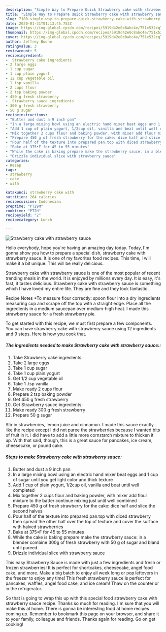 ```yaml
---
description: "Simple Way to Prepare Quick Strawberry cake with strawberry sauce"
title: "Simple Way to Prepare Quick Strawberry cake with strawberry sauce"
slug: 7180-simple-way-to-prepare-quick-strawberry-cake-with-strawberry-sauce
date: 2020-01-31T01:13:45.752Z
image: https://img-global.cpcdn.com/recipes/5919d42e0c8abc4e/751x532cq70/strawberry-cake-with-strawberry-sauce-recipe-main-photo.jpg
thumbnail: https://img-global.cpcdn.com/recipes/5919d42e0c8abc4e/751x532cq70/strawberry-cake-with-strawberry-sauce-recipe-main-photo.jpg
cover: https://img-global.cpcdn.com/recipes/5919d42e0c8abc4e/751x532cq70/strawberry-cake-with-strawberry-sauce-recipe-main-photo.jpg
author: Jeffrey Boone
ratingvalue: 3
reviewcount: 5
recipeingredient:
-  Strawberry cake ingredients
- 2 large eggs
- 1 cup sugar
- 1 cup plain yogurt
- 12 cup vegetable oil
- 1 tsp vanilla
- 2 cups flour
- 2 tsp baking powder
- 450 g fresh strawberry
-  Strawberry sauce ingredients
- 300 g fresh strawberry
- 50 g sugar
recipeinstructions:
- "Butter and dust a 9 inch pan"
- "In a large mixing bowl using an electric hand mixer beat eggs and 1 cup of sugar until you get light color and thick texture"
- "Add 1 cup of plain yogurt, 1/2cup oil, vanilla and beat until well completed"
- "Mix together 2 cups flour and baking powder, with mixer add flour mixture to the batter continue mixing just until well combined"
- "Prepare 450 g of fresh strawberry for the cake: dice half and slice the second halves"
- "Pour half of the texture into prepared pan.top with diced strawberry then spread the other half over the top of texture and cover the surface with halved strawberries"
- "Bake at 375•F for 45 to 55 minutes"
- "While the cake is baking prepare make the strawberry sauce: in a blender combine 300g of fresh strawberry with 50 g of sugar and bland until pureed."
- "Drizzle individual slice with strawberry sauce"
categories:
- Resep
tags:
- strawberry
- cake
- with

katakunci: strawberry cake with
nutrition: 264 calories
recipecuisine: Indonesian
preptime: "PT29M"
cooktime: "PT2H"
recipeyield: "2"
recipecategory: Lunch

---
```



![Strawberry cake with strawberry sauce](https://img-global.cpcdn.com/recipes/5919d42e0c8abc4e/751x532cq70/strawberry-cake-with-strawberry-sauce-recipe-main-photo.jpg)

Hello everybody, hope you're having an amazing day today. Today, I'm gonna show you how to prepare a special dish, strawberry cake with strawberry sauce. It is one of my favorites food recipes. This time, I will make it a bit unique. This will be really delicious.

Strawberry cake with strawberry sauce is one of the most popular of recent trending meals in the world. It is enjoyed by millions every day. It is easy, it's fast, it tastes delicious. Strawberry cake with strawberry sauce is something which I have loved my entire life. They are fine and they look fantastic.

Recipe Notes *To measure flour correctly: spoon flour into a dry ingredients measuring cup and scrape off the top with a straight edge. Place all the ingredients in a medium saucepan over medium-high heat. I made this strawberry sauce for a fresh strawberry pie.


To get started with this recipe, we must first prepare a few components. You can have strawberry cake with strawberry sauce using 12 ingredients and 9 steps. Here is how you cook that.

##### The ingredients needed to make Strawberry cake with strawberry sauce::

1. Take  Strawberry cake ingredients:
1. Take 2 large eggs
1. Take 1 cup sugar
1. Take 1 cup plain yogurt
1. Get 1/2 cup vegetable oil
1. Take 1 .tsp vanilla
1. Make ready 2 cups flour
1. Prepare 2 tsp baking powder
1. Get 450 g fresh strawberry
1. Get  Strawberry sauce ingredients:
1. Make ready 300 g fresh strawberry
1. Prepare 50 g sugar


Stir in strawberries, lemon juice and cinnamon. I made this sauce exactly like the recipe except I did not puree the strawberries because I wanted bits of fruit in it. I did have to add a little more cornstarch mixture to thicken it up. With that said, though, this is a great sauce for pancakes, ice cream, cheesecake, or pound cake. 

##### Steps to make Strawberry cake with strawberry sauce:

1. Butter and dust a 9 inch pan
1. In a large mixing bowl using an electric hand mixer beat eggs and 1 cup of sugar until you get light color and thick texture
1. Add 1 cup of plain yogurt, 1/2cup oil, vanilla and beat until well completed
1. Mix together 2 cups flour and baking powder, with mixer add flour mixture to the batter continue mixing just until well combined
1. Prepare 450 g of fresh strawberry for the cake: dice half and slice the second halves
1. Pour half of the texture into prepared pan.top with diced strawberry then spread the other half over the top of texture and cover the surface with halved strawberries
1. Bake at 375•F for 45 to 55 minutes
1. While the cake is baking prepare make the strawberry sauce: in a blender combine 300g of fresh strawberry with 50 g of sugar and bland until pureed.
1. Drizzle individual slice with strawberry sauce


This easy Strawberry Sauce is made with just a few ingredients and fresh or frozen strawberries! It is perfect for shortcakes, cheesecake, angel food cake, and more. Make a big batch to enjoy all week long or pop leftovers in the freezer to enjoy any time! This fresh strawberry sauce is perfect for pancakes, waffles, angel food cake, and ice cream! Thaw on the counter or in the refrigerator. 

So that is going to wrap this up with this special food strawberry cake with strawberry sauce recipe. Thanks so much for reading. I'm sure that you will make this at home. There is gonna be interesting food at home recipes coming up. Remember to bookmark this page on your browser, and share it to your family, colleague and friends. Thanks again for reading. Go on get cooking!
